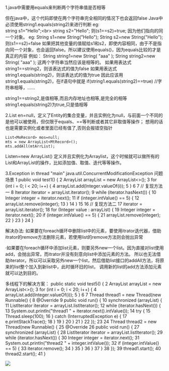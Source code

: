 1.java中需要用equals来判断两个字符串值是否相等

但在java中，这个代码即使在两个字符串完全相同的情况下也会返回false 
Java中必须使用string1.equals(string2)来进行判断 
eg: 
<br> string s1="Hello";\<br>
string s2="Hello"; 
则(s1==s2)=true; 
因为他们指向的同一个对象。
 eg:
String s1=new String("Hello"); 
String s2=new String("Hello"); 
则(s1==s2)=false
如果把其他变量的值赋给s1和s2，即使内容相同，由于不是指向同一个对象，也会返回false。所以建议使用equals()，因为equals比较的才是真正的内容 
例如： 
String string1=new String( "aaa" ); 
String string2=new String( "aaa" ); 
这两个字符串当然应该是相等的。 
如果用表达式string1==string2，则该表达式的值为false 
如果用表达式string1.equals(string2)，则该表达式的值为true 
因此应该用string1.equals(string2)，在if语句中就是 
if(string1.equals(string2)==true) //字符串相等，……

string1==string2,是值相等,而且内存地址也相等,是完全的相等 
string1.equals(string2)为true,只是值相等

2.List en=null，定义了Entity的集合变量，并且实例化为null，与前面一个不同的是他可以被使用，但仅限于equals、==等判断或者其它非取值等操作；
想用的话也是需要实例化或者里面已经有值了,否则会报错空指针

    List<MoRecord> mos=null;
    mts = new ArrayList<MtRecord>();
    mts.addAll(mtArrList);
Listen=new ArrayList() 定义并且实例化为Arraylist，这个时候就可以做所有的List和ArrayList的操作，比如添加值、取值、迭代等等操作。 


3.Exception in thread "main" java.util.ConcurrentModificationException
  问题场景
 1     public void test1()  {
 2         ArrayList<Integer> arrayList = new ArrayList<>();
 3         for (int i = 0; i < 20; i++) {
 4             arrayList.add(Integer.valueOf(i));
 5         }
 6 
 7         // 复现方法一
 8         Iterator<Integer> iterator = arrayList.iterator();
 9         while (iterator.hasNext()) {
10             Integer integer = iterator.next();
11             if (integer.intValue() == 5) {
12                 arrayList.remove(integer);
13             }
14         }
15 
16         // 复现方法二
17         iterator = arrayList.iterator();
18         for (Integer value : arrayList) {
19             Integer integer = iterator.next();
20             if (integer.intValue() == 5) {
21                 arrayList.remove(integer);
22             }
23         }
24     }

解决办法:
如果要在foreach循环中删除list中的元素，要使用itrator迭代器，借助itrator的remove方法删除元素，若使用list的remove方法则会抛出异常

·如果要在foreach循环中添加list元素，则要另外new一个list。因为直接对list使用add，会抛出异常，而itrator并没有刻意向list中添加元素的方法。
所以也无法借助iterator。所以可以采取另外new一个list，然后借助list接口的addAll方法，将原来的list整个加入到新list中，此时循环旧的list，
调用新的list的add方法添加元素就可以达到目的。

多线程下的解决方案：
 public static void test5() {
 2         ArrayList<Integer> arrayList = new ArrayList<>();
 3         for (int i = 0; i < 20; i++) {
 4             arrayList.add(Integer.valueOf(i));
 5         }
 6 
 7         Thread thread1 = new Thread(new Runnable() {
 8             @Override
 9             public void run() {
10                 synchronized (arrayList) {
11                     ListIterator<Integer> iterator = arrayList.listIterator();
12                     while (iterator.hasNext()) {
13                         System.out.println("thread1 " + iterator.next().intValue());
14                         try {
15                             Thread.sleep(100);
16                         } catch (InterruptedException e) {
17                             e.printStackTrace();
18                         }
19                     }
20                 }
21             }
22         });
23 
24         Thread thread2 = new Thread(new Runnable() {
25             @Override
26             public void run() {
27                 synchronized (arrayList) {
28                     ListIterator<Integer> iterator = arrayList.listIterator();
29                     while (iterator.hasNext()) {
30                         Integer integer = iterator.next();
31                         System.out.println("thread2 " + integer.intValue());
32                         if (integer.intValue() == 5) {
33                             iterator.remove();
34                         }
35                     }
36                 }
37             }
38         });
39         thread1.start();
40         thread2.start();
41     }

![](http://www.baidu.com/img/bdlogo.gif)  
